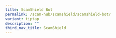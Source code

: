 ```yaml
---
title: ScamShield Bot
permalink: /scam-hub/scamshield/scamshield-bot/
variant: tiptap
description: ""
third_nav_title: ScamShield
---
```


